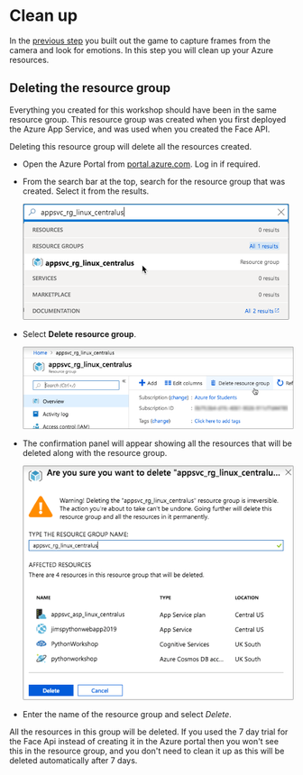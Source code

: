 # Clean up

In the [previous step](./CheckTheEmotion.md) you built out the game to capture frames from the camera and look for emotions. In this step you will clean up your Azure resources.

## Deleting the resource group

Everything you created for this workshop should have been in the same resource group. This resource group was created when you first deployed the Azure App Service, and was used when you created the Face API.

Deleting this resource group will delete all the resources created.

* Open the Azure Portal from [portal.azure.com](https://portal.azure.com/?WT.mc_id=happysadangry-github-jabenn). Log in if required.

* From the search bar at the top, search for the resource group that was created. Select it from the results.
  
  ![Searching for the resource group in Azure](../images/SearchForResourceGroup.png)

* Select **Delete resource group**.
  
  ![The delete resource group button](../images/DeleteResourceGroupButton.png)

* The confirmation panel will appear showing all the resources that will be deleted along with the resource group.

  ![The delete resource group confirmation](../images/DeleteResourceGroupConfirm.png)

* Enter the name of the resource group and select *Delete*.

All the resources in this group will be deleted. If you used the 7 day trial for the Face Api instead of creating it in the Azure portal then you won't see this in the resource group, and you don't need to clean it up as this will be deleted automatically after 7 days.

